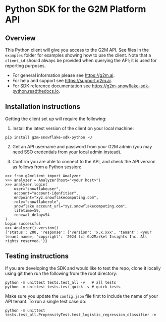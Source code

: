 # Python SDK for the G2M Platform API

## Overview
This Python client will give you access to the G2M API. See files in the `examples` folder
for examples showing how to use the client. Note that a `client_id` should always be provided when querying the API; it is used for reporting purposes.
* For general information please see https://g2m.ai.
* For help and support see https://support.g2m.ai.
* For SDK reference documentation see  https://g2m-snowflake-sdk-python.readthedocs.io.

## Installation instructions
Getting the client set up will require the following:

1. Install the latest version of the client on your local machine:
```
pip install g2m-snowflake-sdk-python -U
```

2. Get an API username and password from your G2M admin (you may need SSO credentials from your local admin instead).

3. Confirm you are able to connect to the API, and check the API version
as follows from a Python session:
```
>>> from g2mclient import Analyzer
>>> analyzer = Analyzer(host="<your host>")
>>> analyzer.login(
    user="snowflakeuser",
    account="account-idenfitier",
    endpoint="xyz.snowflakecomputing.com",
    role="snowflakerole",
    snowflake_account_url="xyz.snowflakecomputing.com",
    lifetime=59,
    renewal_delay=54
)
Login successful
>>> Analyzer().version()
{'status': 200, 'response': {'version': 'x.x.xxx', 'tenant': <your tenant name>, 'copyright': '2024 (c) Go2Market Insights Inc. All rights reserved.'}}
```

## Testing instructions
If you are developing the SDK and would like to test the repo, clone it locally using git then 
run the following from the root directory:
```
python -m unittest tests.test_all -v   # all tests
python -m unittest tests.test_quick -v # quick tests
```
Make sure you update the `config.json` file first to include the name of your API tenant. 
To run a single test case do:
```
python -m unittest tests.test_all.PropensityTest.test_logistic_regression_classifier -v
```
